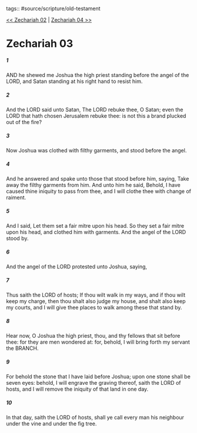 tags:: #source/scripture/old-testament

[<< Zechariah 02](/Old_Testament/38_Zechariah/Zechariah_02.md) | [Zechariah 04 >>](/Old_Testament/38_Zechariah/Zechariah_04.md)

# Zechariah 03

##### 1

AND he shewed me Joshua the high priest standing before the angel of the LORD, and Satan standing at his right hand to resist him.

##### 2

And the LORD said unto Satan, The LORD rebuke thee, O Satan; even the LORD that hath chosen Jerusalem rebuke thee: is not this a brand plucked out of the fire?

##### 3

Now Joshua was clothed with filthy garments, and stood before the angel.

##### 4

And he answered and spake unto those that stood before him, saying, Take away the filthy garments from him. And unto him he said, Behold, I have caused thine iniquity to pass from thee, and I will clothe thee with change of raiment.

##### 5

And I said, Let them set a fair mitre upon his head. So they set a fair mitre upon his head, and clothed him with garments. And the angel of the LORD stood by.

##### 6

And the angel of the LORD protested unto Joshua, saying,

##### 7

Thus saith the LORD of hosts; If thou wilt walk in my ways, and if thou wilt keep my charge, then thou shalt also judge my house, and shalt also keep my courts, and I will give thee places to walk among these that stand by.

##### 8

Hear now, O Joshua the high priest, thou, and thy fellows that sit before thee: for they are men wondered at: for, behold, I will bring forth my servant the BRANCH.

##### 9

For behold the stone that I have laid before Joshua; upon one stone shall be seven eyes: behold, I will engrave the graving thereof, saith the LORD of hosts, and I will remove the iniquity of that land in one day.

##### 10

In that day, saith the LORD of hosts, shall ye call every man his neighbour under the vine and under the fig tree.
